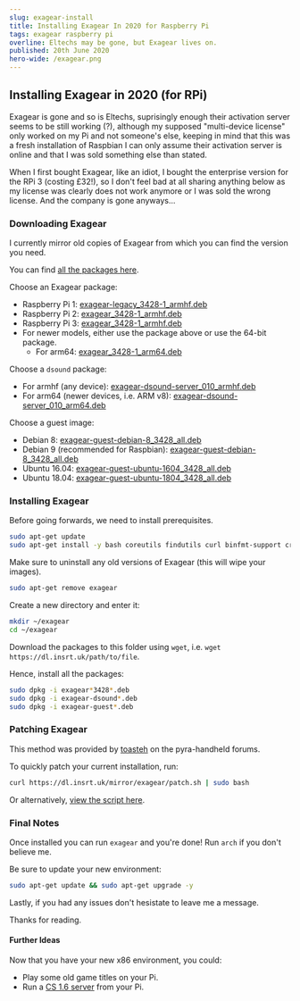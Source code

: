```yaml
---
slug: exagear-install
title: Installing Exagear In 2020 for Raspberry Pi
tags: exagear raspberry pi
overline: Eltechs may be gone, but Exagear lives on.
published: 20th June 2020
hero-wide: /exagear.png
---
```

## Installing Exagear in 2020 (for RPi)

Exagear is gone and so is Eltechs, suprisingly enough their activation server seems to be still working (?), although my supposed "multi-device license" only worked on my Pi and not someone's else, keeping in mind that this was a fresh installation of Raspbian I can only assume their activation server is online and that I was sold something else than stated.

When I first bought Exagear, like an idiot, I bought the enterprise version for the RPi 3 (costing £32!), so I don't feel bad at all sharing anything below as my license was clearly does not work anymore or I was sold the wrong license. And the company is gone anyways...

### Downloading Exagear

I currently mirror old copies of Exagear from which you can find the version you need.

You can find [all the packages here](https://dl.insrt.uk/mirror/exagear).

Choose an Exagear package:
- Raspberry Pi 1: [exagear-legacy_3428-1_armhf.deb](https://dl.insrt.uk/mirror/exagear/exagear-legacy_3428-1_armhf.deb)
- Raspberry Pi 2: [exagear_3428-1_armhf.deb](https://dl.insrt.uk/mirror/exagear/exagear_3428-1_armhf.deb)
- Raspberry Pi 3: [exagear_3428-1_armhf.deb](https://dl.insrt.uk/mirror/exagear/exagear_3428-1_armhf.deb)
- For newer models, either use the package above or use the 64-bit package.
  - For arm64: [exagear_3428-1_arm64.deb](https://dl.insrt.uk/mirror/exagear/exagear_3428-1_arm64.deb)

Choose a `dsound` package:
- For armhf (any device): [exagear-dsound-server_010_armhf.deb](https://dl.insrt.uk/mirror/exagear/exagear-dsound-server_010_armhf.deb)
- For arm64 (newer devices, i.e. ARM v8): [exagear-dsound-server_010_arm64.deb](https://dl.insrt.uk/mirror/exagear/exagear-dsound-server_010_arm64.deb)

Choose a guest image:
- Debian 8: [exagear-guest-debian-8_3428_all.deb](https://dl.insrt.uk/mirror/exagear/exagear-guest-debian-8_3428_all.deb)
- Debian 9 (recommended for Raspbian): [exagear-guest-debian-8_3428_all.deb](https://dl.insrt.uk/mirror/exagear/exagear-guest-debian-8_3428_all.deb)
- Ubuntu 16.04: [exagear-guest-ubuntu-1604_3428_all.deb](https://dl.insrt.uk/mirror/exagear/exagear-guest-ubuntu-1604_3428_all.deb)
- Ubuntu 18.04: [exagear-guest-ubuntu-1804_3428_all.deb](https://dl.insrt.uk/mirror/exagear/exagear-guest-ubuntu-1804_3428_all.deb)

### Installing Exagear

Before going forwards, we need to install prerequisites.

```bash
sudo apt-get update
sudo apt-get install -y bash coreutils findutils curl binfmt-support cron
```

Make sure to uninstall any old versions of Exagear (this will wipe your images).

```bash
sudo apt-get remove exagear
```

Create a new directory and enter it:

```bash
mkdir ~/exagear
cd ~/exagear
```

Download the packages to this folder using `wget`, i.e. `wget https://dl.insrt.uk/path/to/file`.

Hence, install all the packages:

```bash
sudo dpkg -i exagear*3428*.deb
sudo dpkg -i exagear-dsound*.deb
sudo dpkg -i exagear-guest*.deb
```

### Patching Exagear

This method was provided by [toasteh](https://pyra-handheld.com/boards/members/toasteh.86768/) on the pyra-handheld forums.

To quickly patch your current installation, run:

```bash
curl https://dl.insrt.uk/mirror/exagear/patch.sh | sudo bash
```

Or alternatively, [view the script here](https://dl.insrt.uk/mirror/exagear/patch.sh).

### Final Notes

Once installed you can run `exagear` and you're done! Run `arch` if you don't believe me.

Be sure to update your new environment:

```bash
sudo apt-get update && sudo apt-get upgrade -y
```

Lastly, if you had any issues don't hesistate to leave me a message.

Thanks for reading.

#### Further Ideas

Now that you have your new x86 environment, you could:
- Play some old game titles on your Pi.
- Run a [CS 1.6 server](https://www.youtube.com/watch?v=McrDlAk6ifQ) from your Pi.

